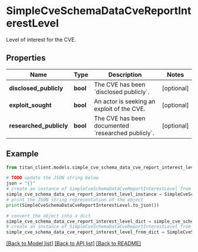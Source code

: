 # SimpleCveSchemaDataCveReportInterestLevel

Level of interest for the CVE.

## Properties

Name | Type | Description | Notes
------------ | ------------- | ------------- | -------------
**disclosed_publicly** | **bool** | The CVE has been &#x60;disclosed publicly&#x60;. | [optional] 
**exploit_sought** | **bool** | An actor is seeking an exploit of the CVE. | [optional] 
**researched_publicly** | **bool** | The CVE has been documented &#x60;researched publicly&#x60;. | [optional] 

## Example

```python
from titan_client.models.simple_cve_schema_data_cve_report_interest_level import SimpleCveSchemaDataCveReportInterestLevel

# TODO update the JSON string below
json = "{}"
# create an instance of SimpleCveSchemaDataCveReportInterestLevel from a JSON string
simple_cve_schema_data_cve_report_interest_level_instance = SimpleCveSchemaDataCveReportInterestLevel.from_json(json)
# print the JSON string representation of the object
print(SimpleCveSchemaDataCveReportInterestLevel.to_json())

# convert the object into a dict
simple_cve_schema_data_cve_report_interest_level_dict = simple_cve_schema_data_cve_report_interest_level_instance.to_dict()
# create an instance of SimpleCveSchemaDataCveReportInterestLevel from a dict
simple_cve_schema_data_cve_report_interest_level_from_dict = SimpleCveSchemaDataCveReportInterestLevel.from_dict(simple_cve_schema_data_cve_report_interest_level_dict)
```
[[Back to Model list]](../README.md#documentation-for-models) [[Back to API list]](../README.md#documentation-for-api-endpoints) [[Back to README]](../README.md)


